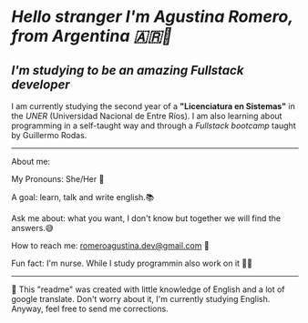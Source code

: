 # *Hello stranger I'm **Agustina Romero**, from Argentina 🇦🇷💙*

## *I'm studying to be an amazing Fullstack developer*

I am currently studying the second year of a **"Licenciatura en Sistemas"** in the *UNER* (Universidad Nacional de Entre Ríos). I am also learning about programming in a self-taught way and through a *Fullstack bootcamp* taught by Guillermo Rodas.
***

About me:

My Pronouns: She/Her 💃

A goal: learn, talk and write english.📚

Ask me about: what you want, I don't know but together we will find the answers.😅 

How to reach me: romeroagustina.dev@gmail.com 📩

Fun fact: I'm nurse. While I study programmin also work on it 👩‍⚕️
***
🚧 This "readme" was created with little knowledge of English and a lot of google translate. Don't worry about it, I'm currently studying English. Anyway, feel free to send me corrections.
